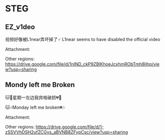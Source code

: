 # STEG

## EZ_v1deo

视频好像被L1near弄坏掉了♂
L1near seems to have disabled the official video

Attachment:

Other regions:
https://drive.google.com/file/d/1nIND_ckP9ZBlKhoeJcxhmRObTmh8lihp/view?usp=sharing

## Mondy left me Broken

🐱🎵星期一左边我宾格破损💔🎵

🐱🎶Monday left me broken💔🎶

Attachment:

Other regions:
https://drive.google.com/file/d/1-zSSVVhDSH2ufZCGys_aBVNB8ZFypCsc/view?usp=sharing